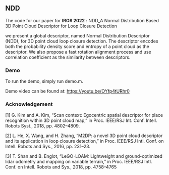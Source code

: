 ## NDD

The code for our paper for  **IROS 2022**  : NDD_A Normal Distribution Based 3D Point Cloud Descriptor for Loop Closure Detection

we present a global descriptor, named Normal Distribution Descriptor (NDD), for 3D point cloud loop closure detection. The descriptor encodes both the probability density score and entropy of a point cloud as the descriptor. We also propose a fast rotation alignment process and use correlation coefficient as the similarity between descriptors. 

### Demo

To run the demo, simply run demo.m.

Demo video can be found at: https://youtu.be/OYfp4tURhr0

### Acknowledgement

[1] G. Kim and A. Kim, “Scan context: Egocentric spatial descriptor for place recognition within 3D point cloud map,” in Proc. IEEE/RSJ Int. Conf. Intell. Robots Syst., 2018, pp. 4802–4809.

[2] L. He, X. Wang, and H. Zhang, “M2DP: a novel 3D point cloud descriptor and its application in loop closure detection,” in Proc. IEEE/RSJ Intl. Conf. on Intell. Robots and Sys., 2016, pp. 231–23.

[3] T. Shan and B. Englot, “LeGO-LOAM: Lightweight and ground-optimized lidar odometry and mapping on variable terrain,” in Proc. IEEE/RSJ Intl. Conf. on Intell. Robots and Sys., 2018, pp. 4758–4765
